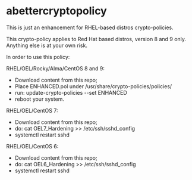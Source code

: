 # abettercryptopolicy
This is just an enhancement for RHEL-based distros crypto-policies.

This crypto-policy applies to Red Hat based distros, version 8 and 9 only. Anything else is at your own risk.

In order to use this policy:

RHEL/OEL/Rocky/Alma/CentOS 8 and 9:
- Download content from this repo;
- Place ENHANCED.pol under /usr/share/crypto-policies/policies/
- run: update-crypto-policies --set ENHANCED
- reboot your system.

RHEL/OEL/CentOS 7:
- Download content from this repo;
- do: cat OEL7_Hardening >> /etc/ssh/sshd_config
- systemctl restart sshd

RHEL/OEL/CentOS 6:
- Download content from this repo;
- do: cat OEL6_Hardening >> /etc/ssh/sshd_config
- systemctl restart sshd


